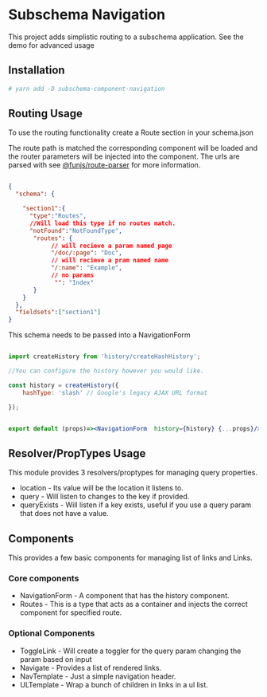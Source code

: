 Subschema Navigation
===
This project adds simplistic routing to a subschema application.
See the demo for advanced usage


## Installation
```sh
# yarn add -D subschema-component-navigation
```

## Routing Usage
To use the routing functionality create a Route section in your schema.json

The route path is matched the corresponding component will be loaded and the 
router parameters will be injected into the component.  The urls are parsed with
see [@funjs/route-parser](https://github.com/fun-js/route-parser) for more information.

```json

{
  "schema": {

    "section1":{
      "type":"Routes",
      //Will load this type if no routes match.
      "notFound":"NotFoundType",
       "routes": {
            // will recieve a param named page
            "/doc/:page": "Doc",
            // will recieve a pram named name
            "/:name": "Example",
            // no params
             "": "Index"
       }
    }
  },
  "fieldsets":["section1"]
}
```
This schema needs to be passed into a NavigationForm

```jsx 

import createHistory from 'history/createHashHistory';

//You can configure the history however you would like.

const history = createHistory({
    hashType: 'slash' // Google's legacy AJAX URL format

});


export default (props)=><NavigationForm  history={history} {...props}/>


```


## Resolver/PropTypes Usage
This module provides 3 resolvers/proptypes for managing query properties.

- location - Its value will be the location it listens to.
- query - Will listen to changes to the key if provided.
- queryExists - Will listen if a key exists, useful if you use a query param that does not have a value.

## Components
This provides a few basic components for managing list of links and Links.
### Core components
- NavigationForm - A component that has the history component.  
- Routes - This is a type that acts as a container and injects the correct component for specified route.
### Optional Components
- ToggleLink - Will create a toggler for the query param changing the param based on input
- Navigate - Provides a list of rendered links.   
- NavTemplate - Just a simple navigation header.
- ULTemplate - Wrap a bunch of children in links in a ul list.
